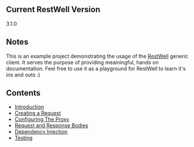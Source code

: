 ## Current RestWell Version
3.1.0

## Notes
This is an example project demonstrating the usage of the [RestWell](https://github.com/StephenMP/RestWell) generic client. It serves the purpose of providing meainingful, hands on documentation. Feel free to use it as a playground for RestWell to learn it's ins and outs :)

## Contents
* [Introduction](https://github.com/StephenMP/RestWell.Examples/tree/master/Introduction)
* [Creating a Request](https://github.com/StephenMP/RestWell.Examples/tree/master/CreatingARequest.cs)
* [Configuring The Proxy](https://github.com/StephenMP/RestWell.Examples/tree/master/ConfiguringTheProxy)
* [Request and Response Bodies](https://github.com/StephenMP/RestWell.Examples/tree/master/RequestAndResponseBodies)
* [Dependency Injection](https://github.com/StephenMP/RestWell.Examples/tree/master/DependencyInjection)
* [Testing](https://github.com/StephenMP/RestWell.Examples/tree/master/Testing)
